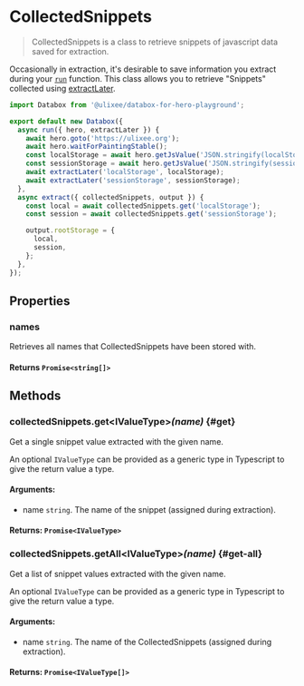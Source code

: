 # CollectedSnippets

> CollectedSnippets is a class to retrieve snippets of javascript data saved for extraction.

Occasionally in extraction, it's desirable to save information you extract during your [`run`](/docs/databox/basic-client/databox#constructor) function. This class allows you to retrieve "Snippets" collected using [extractLater](/docs/databox/advanced-client/runner#extract-later).

```js
import Databox from '@ulixee/databox-for-hero-playground';

export default new Databox({
  async run({ hero, extractLater }) {
    await hero.goto('https://ulixee.org');
    await hero.waitForPaintingStable();
    const localStorage = await hero.getJsValue('JSON.stringify(localStorage)');
    const sessionStorage = await hero.getJsValue('JSON.stringify(sessionStorage)');
    await extractLater('localStorage', localStorage);
    await extractLater('sessionStorage', sessionStorage);
  },
  async extract({ collectedSnippets, output }) {
    const local = await collectedSnippets.get('localStorage');
    const session = await collectedSnippets.get('sessionStorage');

    output.rootStorage = {
      local,
      session,
    };
  },
});
```

## Properties

### names

Retrieves all names that CollectedSnippets have been stored with.

#### **Returns** `Promise<string[]>`

## Methods

### collectedSnippets.get<IValueType\>_(name)_ {#get}

Get a single snippet value extracted with the given name.

An optional `IValueType` can be provided as a generic type in Typescript to give the return value a type.

#### **Arguments**:

- name `string`. The name of the snippet (assigned during extraction).

#### **Returns**: `Promise<IValueType>`

### collectedSnippets.getAll<IValueType\>_(name)_ {#get-all}

Get a list of snippet values extracted with the given name.

An optional `IValueType` can be provided as a generic type in Typescript to give the return value a type.

#### **Arguments**:

- name `string`. The name of the CollectedSnippets (assigned during extraction).

#### **Returns**: `Promise<IValueType[]>`
